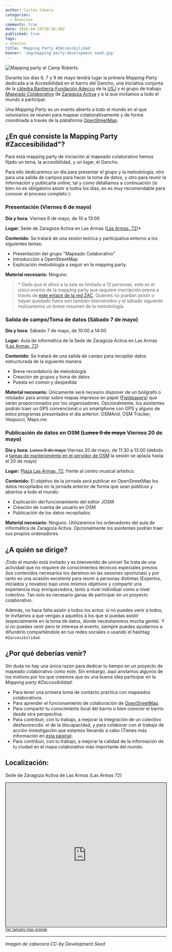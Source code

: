 ```yaml
---
author: Carlos Cámara
categories:
  - Anuncios
comments: true
date: 2016-04-29T10:58:40Z
published: true
tags:
- eventos
title: 'Mapping Party #ZACcesibilidad'
banner: 'img/mapping party-development seed.jpg'
---
```


<img src="/img/mapping party-development seed.jpg" alt="Mapping party at Camp Roberts" class="img img-responsive" />

Durante los días 6, 7 y 9 de mayo tendrá lugar la primera *Mapping Party* dedicada a la Accesibilidad en el barrio del Gancho, una iniciativa conjunta de la [cátedra Bantierra-Fundación Adecco](/catedra) de la [USJ](http://usj.es) y el grupo de trabajo *[Mapeado Colaborativo](http://zaccesible.usj.es/blog/2016/04/07/mapeado-colaborativo-zac.html)* de [Zaragoza Activa](http://www.zaragoza.es/ciudad/sectores/activa/) y a la que invitamos a todo el mundo a participar.

Una *Mapping Party* es un evento abierto a todo el mundo en el que voluntarios se reunen para mapear colaborativamente y de forma coordinada a través de la plataforma [OpenStreetMap](http://openstreetmap.org).

## ¿En qué consiste la Mapping Party #Zaccesibilidad"?

Para esta mapping party de iniciación al mapeado colaborativo hemos fijado un tema, la accesibilidad, y un lugar, el Gancho.

Para ello dedicaremos un día para presentar el grupo y la metodología, otro para una salida de campos para hacer la toma de datos, y otro para reunir la información y publicarla online, tal y como detallamos a continuación (si bien no es obligatorio asistir a todos los días, es  es muy recomendable para conocer el proceso completo ):

### Presentación (Viernes 6 de mayo)

**Día y hora:** Viernes 6 de mayo, de 10 a 13:00

**Lugar:** Sede de Zaragoza Activa en Las Armas ([Las Armas, 72](http://www.openstreetmap.org/?mlat=41.65683&amp;mlon=-0.88606#map=19/41.65683/-0.88606))\*

**Contenido:** Se tratará de una sesión teórica y participativa entorno a los siguientes temas:

* Presentación del grupo "Mapeado Colaborativo"
* Introducción a OpenStreetMap
* Explicación metodología a seguir en la mapping party.

**Material necesario:** Ninguno.

> \* Dado que el aforo a la sala es limitado a 12 personas, este es el único evento de la mapping party que requiere inscripción previa a través de [este enlace de la red ZAC](http://www.zaragoza.es/zac/events/33039). Quienes no puedan asistir o hayan quedado fuera son también bienvenidos y el sábado siguiente realizaremos un breve resumen de la metodología.

### Salida de campo/Toma de datos (Sábado 7 de mayo)

**Día y hora:** Sábado 7 de mayo, de 10:00 a 14:00

**Lugar:** Aula de informática de la Sede de Zaragoza Activa en Las Armas ([Las Armas, 72](http://www.openstreetmap.org/?mlat=41.65683&amp;mlon=-0.88606#map=19/41.65683/-0.88606))

**Contenido:** Se tratará de una salida de campo para recopilar datos estructurada de la siguiente manera:

* Breve recordatorio de metodología
* Creación de grupos y toma de datos
* Puesta en común y despedida

**Material necesario:** Únicamente será neceario disponer de un bolígrafo o rotulador para anotar sobre mapas impresos en papel ([Fieldpapers](http://fieldpapers.org/)) que serán proporcionados por los organizadores. Opcionalmente, los asistentes podrán traer un GPS convencional o un smartphone con GPS y alguno de estos programas presentados el día anterior: OSMAnd, OSM Tracker, Vespucci, Maps.me.

### Publicación de datos en OSM (~~Lunes 9 de mayo~~ Viernes 20 de mayo)

**Día y hora:** ~~Lunes 9 de mayo~~ Viernes 20 de mayo, de 11:30 a 13:00 (debido a [tareas de mantenimiento en el servidor de OSM](https://t.co/D8tnXwt0Z2) la sesión se aplaza hasta el 20 de mayo)

**Lugar:** [Plaza Las Armas, 72](http://www.openstreetmap.org/?mlat=41.65680&mlon=-0.88533#map=19/41.65680/-0.88533&layers=N), frente al centro musical artístico.

**Contenido:** El objetivo de la jornada será publicar en OpenStreetMap los datos recopilados en la jornada anterior de forma que sean públicos y abiertos a todo el mundo:

* Explicación del funcionamiento del editor JOSM
* Creación de cuenta de usuario en OSM
* Publicación de los datos recopilados

**Material necesario:** Ninguno. Utilizaremos los ordenadores del aula de informática de Zaragoza Activa. Opcionalmente los asistentes podrán traer sus propios ordenadores.

## ¿A quién se dirige?

¡Todo el mundo está invitado y es bienvenido de unirse! Se trata de una actividad que no requiere de conocimientos técnicos especiales previos (los contenidos necesarios los daremos en las sesiones oportunas) y por tanto es una ocasión excelente para reunir a personas distintas (Expertos, iniciados y novatos) bajo unos mismos objetivos y compartir una experiencia muy enriquecedora, tanto a nivel individual como a nivel colectivo. Tan solo es necesario ganas de participar en un proyecto colaborativo.

Además, no hace falta asistir a todos los actos: si no puedes venir a todos, te invitamos a que vengas a aquellos a los que sí puedas asistir (especialmente en la toma de datos, donde necesitaremos mucha gente). Y si no puedes venir pero te interesa el evento, siempre puedes ayudarnos a difundirlo compartiéndolo en tus redes sociales o usando el hashtag `#Zaccesibilidad`.

## ¿Por qué deberías venir?

Sin duda no hay una única razón para dedicar tu tiempo en un proyecto de mapeado colaborativo como este. Sin embargo, aquí anotamos algunos de los motivos por los que creemos que es una buena idea participar en la *Mapping party #Zaccesibilidad*:

* Para tener una primera toma de contacto práctica con mapeados colaborativos.
* Para aprender el funcionamiento de colaboración de  [OpenStreetMap](http://openstreetmap.org).
* Para compartir tu conocimiento local del barrio o bien conocer el barrio desde otra perspectiva.
* Para contribuir, con tu trabajo, a mejorar la integración de un colectivo desfavorecido: el de la discapacidad, y para colaborar con el trabajo de acción-investigación que estamos llevando a cabo (Tienes más información en [esta página](/about)).
* Para contribuir, con tu trabajo, a mejorar la calidad de la información de tu ciudad en el mapa colaborativo más importante del mundo.

## Localización:
Sede de Zaragoza Activa de Las Armas (Las Armas 72)
<iframe width="100%" height="450" frameborder="0" scrolling="no" marginheight="0" marginwidth="0" src="http://www.openstreetmap.org/export/embed.html?bbox=-0.8878272771835327%2C41.65592805764726%2C-0.8842867612838745%2C41.65772362696209&amp;layer=mapnik&amp;marker=41.656825848562086%2C-0.8860570192337036" style="border: 1px solid black"></iframe><br/><small><a href="http://www.openstreetmap.org/?mlat=41.65683&amp;mlon=-0.88606#map=19/41.65683/-0.88606">Ver tamaño más grande</a></small>

----
<cite>Imagen de cabecera CC-by Development Seed</cite>
